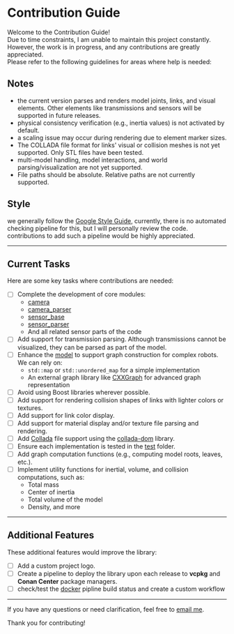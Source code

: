 # Contribution Guide

Welcome to the Contribution Guide!  
Due to time constraints, I am unable to maintain this project constantly. However, the work is in progress, and any contributions are greatly appreciated.  
Please refer to the following guidelines for areas where help is needed:

## Notes

- the current version parses and renders model joints, links, and visual elements. Other elements like transmissions and sensors will be supported in future releases.
- physical consistency verification (e.g., inertia values) is not activated by default.
- a scaling issue may occur during rendering due to element marker sizes.
- The COLLADA file format for links' visual or collision meshes is not yet supported. Only STL files have been tested.
- multi-model handling, model interactions, and world parsing/visualization are not yet supported.
- File paths should be absolute. Relative paths are not currently supported.


## Style

we generally follow the [Google Style Guide](https://google.github.io/styleguide/), currently, there is no automated checking pipeline for this, but I will personally review the code. contributions to add such a pipeline would be highly appreciated.

---

## Current Tasks

Here are some key tasks where contributions are needed:

- [ ] Complete the development of core modules:
  - [camera](include/tinyurdf/camera.h)
  - [camera_parser](include/tinyurdf/camera_parser.h)
  - [sensor_base](include/tinyurdf/sensor_base.h)
  - [sensor_parser](include/tinyurdf/sensor_parser.h)
  - And all related sensor parts of the code
- [ ] Add support for transmission parsing. Although transmissions cannot be visualized, they can be parsed as part of the model.
- [ ] Enhance the [model](include/tinyurdf/model.h) to support graph construction for complex robots.  
  We can rely on:
  - `std::map` or `std::unordered_map` for a simple implementation
  - An external graph library like [CXXGraph](https://github.com/ZigRazor/CXXGraph) for advanced graph representation
- [ ] Avoid using Boost libraries wherever possible.
- [ ] Add support for rendering collision shapes of links with lighter colors or textures.
- [ ] Add support for link color display.
- [ ] Add support for material display and/or texture file parsing and rendering.
- [ ] Add [Collada](https://en.wikipedia.org/wiki/COLLADA) file support using the [collada-dom](https://github.com/rdiankov/collada-dom) library.
- [ ] Ensure each implementation is tested in the [test](test/) folder.
- [ ] Add graph computation functions (e.g., computing model roots, leaves, etc.).
- [ ] Implement utility functions for inertial, volume, and collision computations, such as:
  - Total mass
  - Center of inertia
  - Total volume of the model
  - Density, and more

---

## Additional Features

These additional features would improve the library:

- [ ] Add a custom project logo.
- [ ] Create a pipeline to deploy the library upon each release to **vcpkg** and **Conan Center** package managers.
- [ ] check/test the [docker](Dockerfile) pipline build status and create a custom workflow
---

If you have any questions or need clarification, feel free to [email me](mailto:chihawissem08@gmail.com).

Thank you for contributing!

